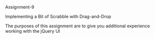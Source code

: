 Assignment-9

Implementing a Bit of Scrabble with Drag-and-Drop

The purposes of this assignment are to give you additional experience working with the jQuery UI
